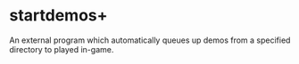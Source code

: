 # startdemos+
 An external program which automatically queues up demos from a specified directory to played in-game.
